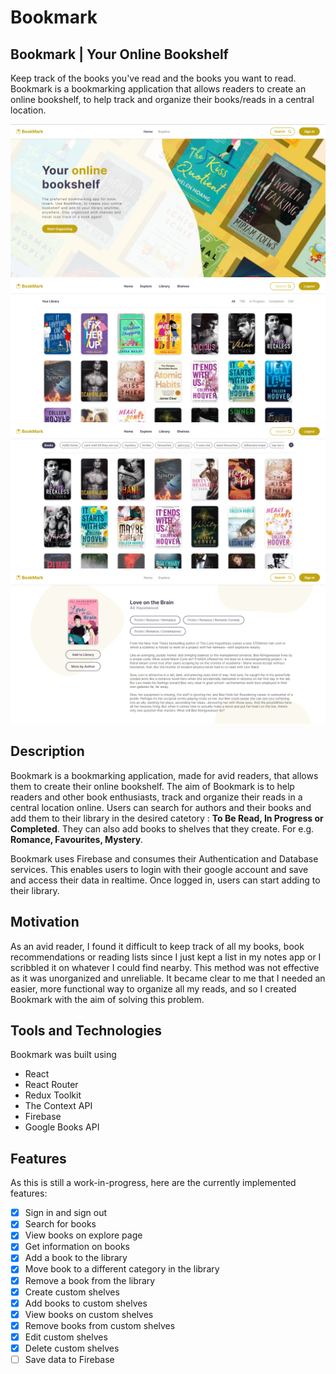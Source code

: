 # Bookmark

## Bookmark | Your Online Bookshelf

Keep track of the books you've read and the books you want to read.
Bookmark is a bookmarking application that allows readers to create an online bookshelf, to help track and organize their books/reads in a central location.

![BookMark](/src/images/bookmark_screenshot.png)
![Library](/src/images/library_screenshot.png)
![Shelves](/src/images/shelves_screenshot.png)
![Book Details](/src/images/details_screenshot.png)

## Description

Bookmark is a bookmarking application, made for avid readers, that allows them to create their online bookshelf. The aim of Bookmark is to help readers and other book enthusiasts, track and organize their reads in a central location online. Users can search for authors and their books and add them to their library in the desired catetory : **To Be Read, In Progress or Completed**. They can also add books to shelves that they create. For e.g. **Romance, Favourites, Mystery**.

Bookmark uses Firebase and consumes their Authentication and Database services. This enables users to login with their google account and save and access their data in realtime. Once logged in, users can start adding to their library.

## Motivation

As an avid reader, I found it difficult to keep track of all my books, book recommendations or reading lists since I just kept a list in my notes app or I scribbled it on whatever I could find nearby. This method was not effective as it was unorganized and unreliable. It became clear to me that I needed an easier, more functional way to organize all my reads, and so I created Bookmark with the aim of solving this problem.

## Tools and Technologies

Bookmark was built using

- React
- React Router
- Redux Toolkit
- The Context API
- Firebase
- Google Books API

## Features

As this is still a work-in-progress, here are the currently implemented features:

- [x] Sign in and sign out
- [x] Search for books
- [x] View books on explore page
- [x] Get information on books
- [x] Add a book to the library
- [x] Move book to a different category in the library
- [x] Remove a book from the library
- [x] Create custom shelves
- [x] Add books to custom shelves
- [x] View books on custom shelves
- [x] Remove books from custom shelves
- [x] Edit custom shelves
- [x] Delete custom shelves
- [ ] Save data to Firebase
